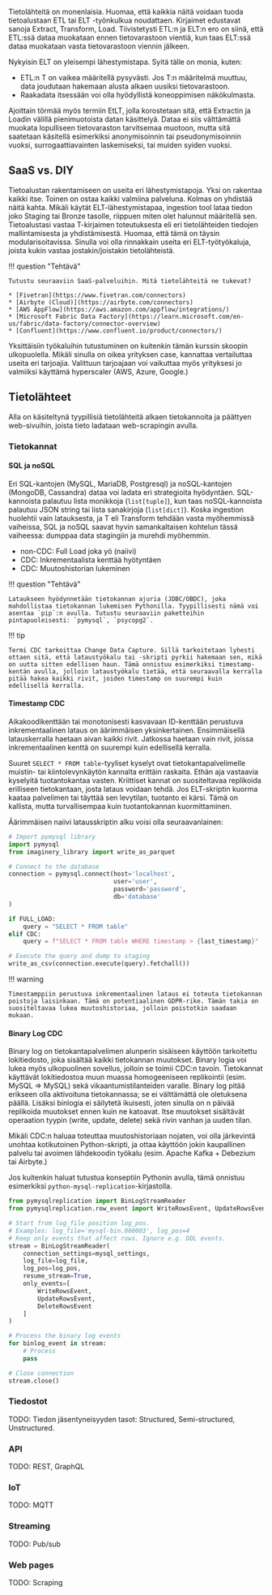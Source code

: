 Tietolähteitä on monenlaisia. Huomaa, että kaikkia näitä voidaan tuoda tietoalustaan ETL tai ELT -työnkulkua noudattaen. Kirjaimet edustavat sanoja Extract, Transform, Load. Tiivistetysti ETL:n ja ELT:n ero on siinä, että ETL:ssä dataa muokataan ennen tietovarastoon vientiä, kun taas ELT:ssä dataa muokataan vasta tietovarastoon viennin jälkeen.

Nykyisin ELT on yleisempi lähestymistapa. Syitä tälle on monia, kuten:

* ETL:n T on vaikea määritellä pysyvästi. Jos T:n määritelmä muuttuu, data joudutaan hakemaan alusta alkaen uusiksi tietovarastoon.
* Raakadata itsessään voi olla hyödyllistä koneoppimisen näkökulmasta.

Ajoittain törmää myös termiin EtLT, jolla korostetaan sitä, että Extractin ja Loadin välillä pienimuotoista datan käsittelyä. Dataa ei siis välttämättä muokata lopulliseen tietovaraston tarvitsemaa muotoon, mutta sitä saatetaan käsitellä esimerkiksi anonymisoinnin tai pseudonymisoinnin vuoksi, surrogaattiavainten laskemiseksi, tai muiden syiden vuoksi. 

## SaaS vs. DIY

Tietoalustan rakentamiseen on useita eri lähestymistapoja. Yksi on rakentaa kaikki itse. Toinen on ostaa kaikki valmiina palveluna. Kolmas on yhdistää näitä kahta. Mikäli käytät ELT-lähestymistapaa, ingestion tool lataa tiedon joko Staging tai Bronze tasolle, riippuen miten olet halunnut määritellä sen. Tietoalustasi vastaa T-kirjaimen toteutuksesta eli eri tietolähteiden tiedojen mallintamisesta ja yhdistämisestä. Huomaa, että tämä on täysin modularisoitavissa. Sinulla voi olla rinnakkain useita eri ELT-työtyökaluja, joista kukin vastaa jostakin/joistakin tietolähteistä.

!!! question "Tehtävä"

    Tutustu seuraaviin SaaS-palveluihin. Mitä tietolähteitä ne tukevat?

    * [Fivetran](https://www.fivetran.com/connectors)
    * [Airbyte (Cloud)](https://airbyte.com/connectors)
    * [AWS AppFlow](https://aws.amazon.com/appflow/integrations/)
    * [Microsoft Fabric Data Factory](https://learn.microsoft.com/en-us/fabric/data-factory/connector-overview)
    * [Confluent](https://www.confluent.io/product/connectors/)

Yksittäisiin työkaluihin tutustuminen on kuitenkin tämän kurssin skoopin ulkopuolella. Mikäli sinulla on oikea yrityksen case, kannattaa vertailuttaa useita eri tarjoajia. Valittuun tarjoajaan voi vaikuttaa myös yrityksesi jo valmiiksi käyttämä hyperscaler (AWS, Azure, Google.)

## Tietolähteet

Alla on käsiteltynä tyypillisiä tietolähteitä alkaen tietokannoita ja päättyen web-sivuihin, joista tieto ladataan web-scrapingin avulla.

### Tietokannat

#### SQL ja noSQL

Eri SQL-kantojen (MySQL, MariaDB, Postgresql) ja noSQL-kantojen (MongoDB, Cassandra) dataa voi ladata eri strategioita hyödyntäen. SQL-kannoista palautuu lista monikkoja (`list[tuple]`), kun taas noSQL-kannoista palautuu JSON string tai lista sanakirjoja (`list[dict]`). Koska ingestion huolehtii vain latauksesta, ja T eli Transform tehdään vasta myöhemmissä vaiheissa, SQL ja noSQL saavat hyvin samankaltaisen kohtelun tässä vaiheessa: dumppaa data stagingiin ja murehdi myöhemmin.

* non-CDC: Full Load joka yö (naiivi)
* CDC: Inkrementaalista kenttää hyötyntäen
* CDC: Muutoshistorian lukeminen

!!! question "Tehtävä"

    Lataukseen hyödynnetään tietokannan ajuria (JDBC/OBDC), joka mahdollistaa tietokannan lukemisen Pythonilla. Tyypillisesti nämä voi asentaa `pip`:n avulla. Tutustu seuraaviin paketteihin pintapuoleisesti: `pymysql`, `psycopg2`.

!!! tip

    Termi CDC tarkoittaa Change Data Capture. Sillä tarkoitetaan lyhesti ottaen sitä, että lataustyökalu tai -skripti pyrkii hakemaan sen, mikä on uutta sitten edellisen haun. Tämä onnistuu esimerkiksi timestamp-kentän avulla, jolloin lataustyökalu tietää, että seuraavalla kerralla pitää hakea kaikki rivit, joiden timestamp on suurempi kuin edellisellä kerralla.

#### Timestamp CDC

Aikakoodikenttään tai monotonisesti kasvavaan ID-kenttään perustuva inkrementaalinen lataus on äärimmäisen yksinkertainen. Ensimmäisellä latauskerralla haetaan aivan kaikki rivit. Jatkossa haetaan vain rivit, joissa inkrementaalinen kenttä on suurempi kuin edellisellä kerralla.

Suuret `SELECT * FROM table`-tyyliset kyselyt ovat tietokantapalvelimelle muistin- tai kiintolevynkäytön kannalta erittäin raskaita. Ethän aja vastaavia kyselyitä tuotantokantaa vasten. Kriittiset kannat on suositeltavaa replikoida erilliseen tietokantaan, josta lataus voidaan tehdä. Jos ELT-skriptin kuorma kaataa palvelimen tai täyttää sen levytilan, tuotanto ei kärsi. Tämä on kallista, mutta turvallisempaa kuin tuotantokannan kuormittaminen.

Äärimmäisen naiivi latausskriptin alku voisi olla seuraavanlainen:

```python
# Import pymysql library
import pymysql
from imaginery_library import write_as_parquet

# Connect to the database
connection = pymysql.connect(host='localhost',
                             user='user',
                             password='password',
                             db='database'
)

if FULL_LOAD:
    query = "SELECT * FROM table"
elif CDC:
    query = f"SELECT * FROM table WHERE timestamp > {last_timestamp}"

# Execute the query and dump to staging
write_as_csv(connection.execute(query).fetchall())
```

!!! warning

    Timestamppiin perustuva inkrementaalinen lataus ei toteuta tietokannan poistoja laisinkaan. Tämä on potentiaalinen GDPR-rike. Tämän takia on suositeltavaa lukea muutoshistoriaa, jolloin poistotkin saadaan mukaan.

#### Binary Log CDC

Binary log on tietokantapalvelimen alunperin sisäiseen käyttöön tarkoitettu lokitiedosto, joka sisältää kaikki tietokannan muutokset. Binary logia voi lukea myös ulkopuolinen sovellus, jolloin se toimii CDC:n tavoin. Tietokannat käyttävät lokitiedostoa muun muassa homogeeniseen replikointii (esim. MySQL => MySQL) sekä vikaantumistilanteiden varalle. Binary log pitää erikseen olla aktivoituna tietokannassa; se ei välttämättä ole oletuksena päällä. Lisäksi binlogia ei säilytetä ikuisesti, joten sinulla on n päivää replikoida muutokset ennen kuin ne katoavat. Itse muutokset sisältävät operaation tyypin (write, update, delete) sekä rivin vanhan ja uuden tilan.

Mikäli CDC:n haluaa toteuttaa muutoshistoriaan nojaten, voi olla järkevintä unohtaa kotikutoinen Python-skripti, ja ottaa käyttöön jokin kaupallinen palvelu tai avoimen lähdekoodin työkalu (esim. Apache Kafka + Debezium tai Airbyte.)

Jos kuitenkin haluat tutustua konseptiin Pythonin avulla, tämä onnistuu esimerkiksi `python-mysql-replication`-kirjastolla.

```python
from pymysqlreplication import BinLogStreamReader
from pymysqlreplication.row_event import WriteRowsEvent, UpdateRowsEvent, DeleteRowsEvent

# Start from log_file position log_pos.
# Examples: log_file='mysql-bin.000003', log_pos=4
# Keep only events that affect rows. Ignore e.g. DDL events.
stream = BinLogStreamReader(
    connection_settings=mysql_settings,
    log_file=log_file, 
    log_pos=log_pos, 
    resume_stream=True,
    only_events=[
        WriteRowsEvent, 
        UpdateRowsEvent, 
        DeleteRowsEvent
    ]
)

# Process the binary log events
for binlog_event in stream:
    # Process
    pass

# Close connection
stream.close()
```

### Tiedostot

TODO: Tiedon jäsentyneisyyden tasot: Structured, Semi-structured, Unstructured.

### API

TODO: REST, GraphQL

### IoT

TODO: MQTT

### Streaming

TODO: Pub/sub

### Web pages

TODO: Scraping